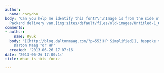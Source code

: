 ```yaml
---
author:
  name: corydon
body: "Can you help me identify this font?\r\nImage is from the side of an Hewlett
  Packard delivery van.[img:sites/default/files/old-images/Untitled-1_6473.jpg]"
comments:
- author:
    name: Ryuk
  body: '[[http://blog.daltonmaag.com/?p=553|HP Simplified]], bespoke typeface by
    Dalton Maag for HP'
  created: '2013-06-26 17:07:16'
date: '2013-06-26 17:00:14'
title: What is this font?

---
```

